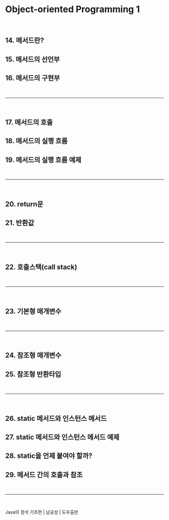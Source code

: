 # **Object-oriented Programming 1**
  
<br>
    
## 14. 메서드란?
## 15. 메서드의 선언부
## 16. 메서드의 구현부

<br>
<hr>
<br>

## 17. 메서드의 호출
## 18. 메서드의 실행 흐름
## 19. 메서드의 실행 흐름 예제

<br>
<hr>
<br>

## 20. return문
## 21. 반환값

<br>
<hr>
<br>

## 22. 호출스택(call stack)

<br>
<hr>
<br>

## 23. 기본형 매개변수

<br>
<hr>
<br>

## 24. 참조형 매개변수
## 25. 참조형 반환타입

<br>
<hr>
<br>

## 26. static 메서드와 인스턴스 메서드
## 27. static 메서드와 인스턴스 메서드 예제
## 28. static을 언제 붙여야 할까?
## 29. 메서드 간의 호출과 참조

<br>
<hr>
<br>

Java의 정석 기초편 | 남궁성 | 도우출판